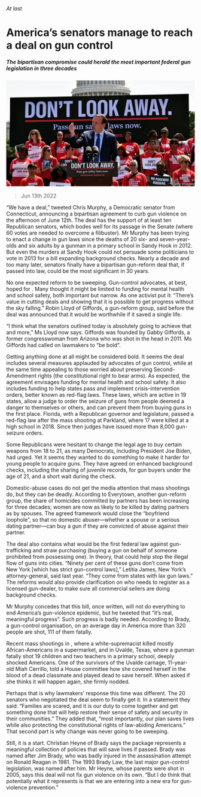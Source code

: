 ###### At last

# America’s senators manage to reach a deal on gun control 

##### The bipartisan compromise could herald the most important federal gun legislation in three decades 

![image](images/20220618_USP501.jpg) 

> Jun 13th 2022 

“We have a deal,” tweeted Chris Murphy, a Democratic senator from Connecticut, announcing a bipartisan agreement to curb gun violence on the afternoon of June 12th. The deal has the support of at least ten Republican senators, which bodes well for its passage in the Senate (where 60 votes are needed to overcome a filibuster). Mr Murphy has been trying to enact a change in gun laws since the deaths of 20 six- and seven-year-olds and six adults by a gunman in a primary school in Sandy Hook in 2012. But even the murders at Sandy Hook could not persuade some politicians to vote in 2013 for a bill expanding background checks. Nearly a decade and too many  later, senators finally have a bipartisan gun-reform deal that, if passed into law, could be the most significant in 30 years. 

No one expected reform to be sweeping. Gun-control advocates, at best, hoped for . Many thought it might be limited to funding for mental health and school safety, both important but narrow. As one activist put it: “There’s value in cutting deals and showing that it is possible to get progress without the sky falling.” Robin Lloyd of Giffords, a gun-reform group, said before the deal was announced that it would be worthwhile if it saved a single life.

“I think what the senators outlined today is absolutely going to achieve that and more,” Ms Lloyd now says. Giffords was founded by Gabby Giffords, a former congresswoman from Arizona who was shot in the head in 2011. Ms Giffords had called on lawmakers to “be bold”.

Getting anything done at all might be considered bold. It seems the deal includes several measures applauded by advocates of gun control, while at the same time appealing to those worried about preserving Second-Amendment rights (the constitutional right to bear arms). As expected, the agreement envisages funding for mental health and school safety. It also includes funding to help states pass and implement crisis-intervention orders, better known as red-flag laws. These laws, which are active in 19 states, allow a judge to order the seizure of guns from people deemed a danger to themselves or others, and can prevent them from buying guns in the first place. Florida, with a Republican governor and legislature, passed a red-flag law after the mass shooting at Parkland, where 17 were killed at a high school in 2018. Since then judges have issued more than 8,000 gun-seizure orders. 

Some Republicans were hesitant to change the legal age to buy certain weapons from 18 to 21, as many Democrats, including President Joe Biden, had urged. Yet it seems they wanted to do something to make it harder for young people to acquire guns. They have agreed on enhanced background checks, including the sharing of juvenile records, for gun buyers under the age of 21, and a short wait during the check. 

Domestic-abuse cases do not get the media attention that mass shootings do, but they can be deadly. According to Everytown, another gun-reform group, the share of homicides committed by partners has been increasing for three decades; women are now as likely to be killed by dating partners as by spouses. The agreed framework would close the “boyfriend loophole”, so that no domestic abuser—whether a spouse or a serious dating partner—can buy a gun if they are convicted of abuse against their partner. 

The deal also contains what would be the first federal law against gun-trafficking and straw purchasing (buying a gun on behalf of someone prohibited from possessing one). In theory, that could help stop the illegal flow of guns into cities. “Ninety per cent of these guns don’t come from New York [which has strict gun-control laws],” Letitia James, New York’s attorney-general, said last year. “They come from states with lax gun laws.” The reforms would also provide clarification on who needs to register as a licensed gun-dealer, to make sure all commercial sellers are doing background checks. 

Mr Murphy concedes that this bill, once written, will not do everything to end America’s gun-violence epidemic, but he tweeted that “it’s real, meaningful progress”. Such progress is badly needed. According to Brady, a gun-control organisation, on an average day in America more than 320 people are shot, 111 of them fatally. 

Recent mass shootings in , where a white-supremacist killed mostly African-Americans in a supermarket, and in Uvalde, Texas, where a gunman fatally shot 19 children and two teachers in a primary school, deeply shocked Americans. One of the survivors of the Uvalde carnage, 11-year-old Miah Cerrillo, told a House committee how she covered herself in the blood of a dead classmate and played dead to save herself. When asked if she thinks it will happen again, she firmly nodded.

Perhaps that is why lawmakers’ response this time was different. The 20 senators who negotiated the deal seem to finally get it. In a statement they said: “Families are scared, and it is our duty to come together and get something done that will help restore their sense of safety and security in their communities.” They added that, “most importantly, our plan saves lives while also protecting the constitutional rights of law-abiding Americans.” That second part is why change was never going to be sweeping. 

Still, it is a start. Christian Heyne of Brady says the package represents a meaningful collection of policies that will save lives if passed. Brady was named after Jim Brady, who was badly injured in the assassination attempt on Ronald Reagan in 1981. The 1993 Brady Law, the last major gun-control legislation, was named after him. Mr Heyne, whose parents were shot in 2005, says this deal will not fix gun violence on its own. “But I do think that potentially what it represents is that we are entering into a new era for gun-violence prevention.” 



